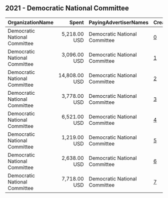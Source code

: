 ## 2021 - Democratic National Committee 
|OrganizationName|Spent|PayingAdvertiserNames|CreativeUrls|Impressions|Genders|AgeBrackets|CountryCodes|BillingAddresses|CandidateBallotInformation|
|:---|---:|:---|:---|---:|:---|:---|:---|:---|:---|
|Democratic National Committee|5,218.00 USD|Democratic National Committee|[0](https://www.snap.com/political-ads/asset/865cd93ce7f54364d64f6c2ef579d7d7e6540d0c23737c494bc92d534f24fb65?mediaType=mp4)|740,857||18-35|united states|"131 16th Street NE,Washington,20003,US"|Terry for Virginia|
|Democratic National Committee|3,096.00 USD|Democratic National Committee|[1](https://www.snap.com/political-ads/asset/865cd93ce7f54364d64f6c2ef579d7d7e6540d0c23737c494bc92d534f24fb65?mediaType=mp4)|552,757|FEMALE|18-35|united states|"131 16th Street NE,Washington,20003,US"|Terry for Virginia|
|Democratic National Committee|14,808.00 USD|Democratic National Committee|[2](https://www.snap.com/political-ads/asset/16d867a76efab1226c3c76b5d046fd0cc0f6723c6eedd477128cd369902c9b45?mediaType=mp4)|2,287,956||18-35|united states|"131 16th Street NE,Washington,20003,US"|Terry for Virginia|
|Democratic National Committee|3,778.00 USD|Democratic National Committee|[3](https://www.snap.com/political-ads/asset/16d867a76efab1226c3c76b5d046fd0cc0f6723c6eedd477128cd369902c9b45?mediaType=mp4)|589,679|FEMALE|18-35|united states|"131 16th Street NE,Washington,20003,US"|Terry for Virginia|
|Democratic National Committee|6,521.00 USD|Democratic National Committee|[4](https://www.snap.com/political-ads/asset/29b317dae3bd55a736cf1067f07a44a64c5a8cad6a382ea0cfba4a8044dd8258?mediaType=mp4)|1,000,852|FEMALE|18-35|united states|"131 16th Street NE,Washington,20003,US"|Terry for Virginia|
|Democratic National Committee|1,219.00 USD|Democratic National Committee|[5](https://www.snap.com/political-ads/asset/29b317dae3bd55a736cf1067f07a44a64c5a8cad6a382ea0cfba4a8044dd8258?mediaType=mp4)|224,306||18-35|united states|"131 16th Street NE,Washington,20003,US"|Terry for Virginia|
|Democratic National Committee|2,638.00 USD|Democratic National Committee|[6](https://www.snap.com/political-ads/asset/9ff33f9231a0939f19f377995a05b368437286546fd1ed03099b2972bc794929?mediaType=mp4)|419,677||18-35|united states|"131 16th Street NE,Washington,20003,US"|Terry for Virginia|
|Democratic National Committee|7,718.00 USD|Democratic National Committee|[7](https://www.snap.com/political-ads/asset/9ff33f9231a0939f19f377995a05b368437286546fd1ed03099b2972bc794929?mediaType=mp4)|1,267,582|FEMALE|18-35|united states|"131 16th Street NE,Washington,20003,US"|Terry for Virginia|

